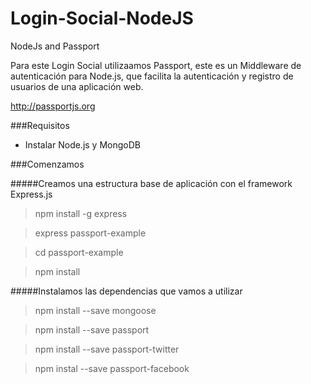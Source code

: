 # Login-Social-NodeJS
NodeJs and Passport



Para este Login Social utilizaamos Passport, este es un Middleware de autenticación para Node.js, que facilita la autenticación y registro de usuarios de una aplicación web.


http://passportjs.org


###Requisitos

* Instalar Node.js y MongoDB

###Comenzamos



#####Creamos una estructura base de aplicación con el framework Express.js

> npm install -g express

> express passport-example

> cd passport-example

> npm install

#####Instalamos las dependencias que vamos a utilizar

> npm install --save mongoose

> npm install --save passport

> npm install --save passport-twitter

> npm instal --save passport-facebook


